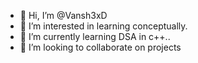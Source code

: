 - 👋 Hi, I’m @Vansh3xD
- 👀 I’m interested in learning conceptually.
- 🌱 I’m currently learning DSA in c++..
- 💞️ I’m looking to collaborate on projects 

<!---
Vansh3xD/Vansh3xD is a ✨ special ✨ repository because its `README.md` (this file) appears on your GitHub profile.
You can click the Preview link to take a look at your changes.
--->
